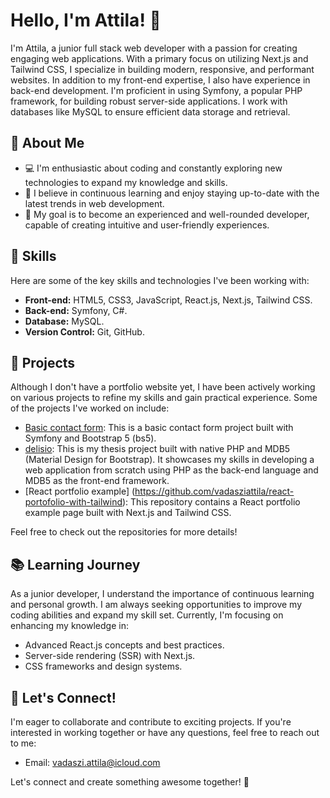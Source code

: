 # Hello, I'm Attila! 👋

I'm Attila, a junior full stack web developer with a passion for creating engaging web applications. With a primary focus on utilizing Next.js and Tailwind CSS, I specialize in building modern, responsive, and performant websites. In addition to my front-end expertise, I also have experience in back-end development. I'm proficient in using Symfony, a popular PHP framework, for building robust server-side applications. I work with databases like MySQL to ensure efficient data storage and retrieval.

## 🌟 About Me

- 💻 I'm enthusiastic about coding and constantly exploring new technologies to expand my knowledge and skills.
- 🌱 I believe in continuous learning and enjoy staying up-to-date with the latest trends in web development.
- 🎯 My goal is to become an experienced and well-rounded developer, capable of creating intuitive and user-friendly experiences.

## 🔧 Skills

Here are some of the key skills and technologies I've been working with:

- **Front-end:** HTML5, CSS3, JavaScript, React.js, Next.js, Tailwind CSS.
- **Back-end:** Symfony, C#.
- **Database:** MySQL.
- **Version Control:** Git, GitHub.

## 🚀 Projects

Although I don't have a portfolio website yet, I have been actively working on various projects to refine my skills and gain practical experience. Some of the projects I've worked on include:

- [Basic contact form](https://github.com/vadasziattila/contact_form): This is a basic contact form project built with Symfony and Bootstrap 5 (bs5).
- [delisio](https://github.com/vadasziattila/delisio): This is my thesis project built with native PHP and MDB5 (Material Design for Bootstrap). It showcases my skills in developing a web application from scratch using PHP as the back-end language and MDB5 as the front-end framework.
- [React portfolio example] (https://github.com/vadasziattila/react-portofolio-with-tailwind): This repository contains a React portfolio example page built with Next.js and Tailwind CSS.

Feel free to check out the repositories for more details!

## 📚 Learning Journey

As a junior developer, I understand the importance of continuous learning and personal growth. I am always seeking opportunities to improve my coding abilities and expand my skill set. Currently, I'm focusing on enhancing my knowledge in:

- Advanced React.js concepts and best practices.
- Server-side rendering (SSR) with Next.js.
- CSS frameworks and design systems.

## 🤝 Let's Connect!

I'm eager to collaborate and contribute to exciting projects. If you're interested in working together or have any questions, feel free to reach out to me:

- Email: [vadaszi.attila@icloud.com](mailto:vadaszi.attila@icloud.com)

Let's connect and create something awesome together! 💪
